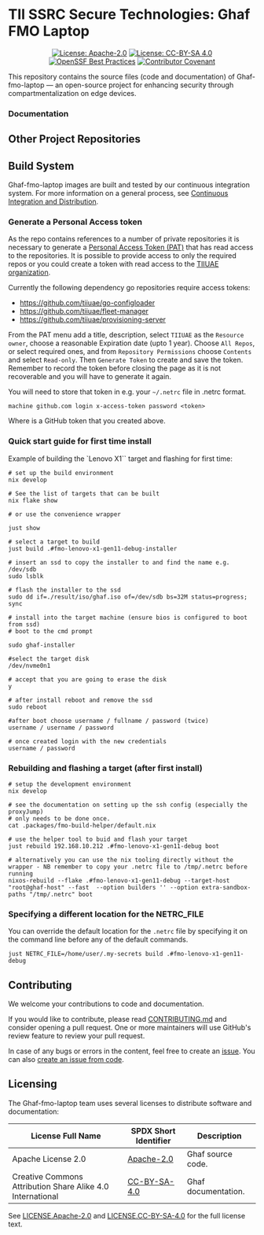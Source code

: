 <!--
    Copyright 2022-2025 TII (SSRC) and the Ghaf contributors
    SPDX-License-Identifier: CC-BY-SA-4.0
-->

# TII SSRC Secure Technologies: Ghaf FMO Laptop

<div align="center">

[![License: Apache-2.0](https://img.shields.io/badge/License-Apache--2.0-darkgreen.svg)](./LICENSES/LICENSE.Apache-2.0) [![License: CC-BY-SA 4.0](https://img.shields.io/badge/License-CC--BY--SA--4.0-orange.svg)](./LICENSES/LICENSE.CC-BY-SA-4.0) [![OpenSSF Best Practices](https://www.bestpractices.dev/projects/10193/badge)](https://www.bestpractices.dev/projects/10193) [![Contributor Covenant](https://img.shields.io/badge/Contributor%20Covenant-2.1-4baaaa.svg)](./CODE_OF_CONDUCT.md) 

</div>

This repository contains the source files (code and documentation) of Ghaf-fmo-laptop — an open-source project for enhancing security through compartmentalization on edge devices.



### Documentation



## Other Project Repositories


## Build System

Ghaf-fmo-laptop images are built and tested by our continuous integration system. For more information on a general process, see [Continuous Integration and Distribution](https://tiiuae.github.io/ghaf/scs/ci-cd-system.html).

### Generate a Personal Access token

As the repo contains references to a number of private repositories it is necessary to generate a [Personal Access Token (PAT)](https://github.com/settings/personal-access-tokens/new) that has read access to the repositories. It is possible to provide access to only the required repos or you could create a token with read access to the [TIIUAE organization](https://github.com/tiiuae).

Currently the following dependency go repositories require access tokens:

* https://github.com/tiiuae/go-configloader
* https://github.com/tiiuae/fleet-manager
* https://github.com/tiiuae/provisioning-server

From the PAT menu add a title, description, select `TIIUAE` as the `Resource owner`, choose a reasonable Expiration date (upto 1 year). Choose `All Repos`, or select required ones, and from `Repository Permissions` choose `Contents` and select `Read-only`. Then `Generate Token` to create and save the token. Remember to record the token before closing the page as it is not recoverable and you will have to generate it again.

You will need to store that token in e.g. your `~/.netrc` file in .netrc format.

`machine github.com login x-access-token password <token>`

Where <token> is a GitHub token that you created above.

### Quick start guide for first time install

Example of building the `Lenovo X1`` target and flashing for first time:

``` shell
# set up the build environment
nix develop

# See the list of targets that can be built
nix flake show

# or use the convenience wrapper

just show

# select a target to build
just build .#fmo-lenovo-x1-gen11-debug-installer

# insert an ssd to copy the installer to and find the name e.g. /dev/sdb
sudo lsblk

# flash the installer to the ssd
sudo dd if=./result/iso/ghaf.iso of=/dev/sdb bs=32M status=progress; sync

# install into the target machine (ensure bios is configured to boot from ssd)
# boot to the cmd prompt

sudo ghaf-installer

#select the target disk
/dev/nvme0n1

# accept that you are going to erase the disk
y

# after install reboot and remove the ssd
sudo reboot

#after boot choose username / fullname / password (twice)
username / username / password

# once created login with the new credentials
username / password

```

### Rebuilding and flashing a target (after first install)

``` shell
# setup the development environment
nix develop

# see the documentation on setting up the ssh config (especially the proxyJump)
# only needs to be done once.
cat .packages/fmo-build-helper/default.nix

# use the helper tool to buid and flash your target
just rebuild 192.168.10.212 .#fmo-lenovo-x1-gen11-debug boot

# alternatively you can use the nix tooling directly without the wrapper - NB remember to copy your .netrc file to /tmp/.netrc before running
nixos-rebuild --flake .#fmo-lenovo-x1-gen11-debug --target-host "root@ghaf-host" --fast  --option builders '' --option extra-sandbox-paths "/tmp/.netrc" boot

```

### Specifying a different location for the NETRC_FILE

You can override the default location for the `.netrc` file by specifying it on the command line before any of the default commands.

``` shell
just NETRC_FILE=/home/user/.my-secrets build .#fmo-lenovo-x1-gen11-debug

```


## Contributing

We welcome your contributions to code and documentation.

If you would like to contribute, please read [CONTRIBUTING.md](CONTRIBUTING.md) and consider opening a pull request. One or more maintainers will use GitHub's review feature to review your pull request.

In case of any bugs or errors in the content, feel free to create an [issue](https://github.com/tiiuae/ghaf-fmo-laptop/issues). You can also [create an issue from code](https://docs.github.com/en/issues/tracking-your-work-with-issues/creating-an-issue#creating-an-issue-from-code).


## Licensing

The Ghaf-fmo-laptop team uses several licenses to distribute software and documentation:

| License Full Name | SPDX Short Identifier | Description |
| -------- | ----------- | ----------- |
| Apache License 2.0 | [Apache-2.0](https://spdx.org/licenses/Apache-2.0.html) | Ghaf source code. |
| Creative Commons Attribution Share Alike 4.0 International | [CC-BY-SA-4.0](https://spdx.org/licenses/CC-BY-SA-4.0.html) | Ghaf documentation. |

See [LICENSE.Apache-2.0](./LICENSES/Apache-2.0.txt) and [LICENSE.CC-BY-SA-4.0](./LICENSES/CC-BY-SA-4.0.txt) for the full license text.
